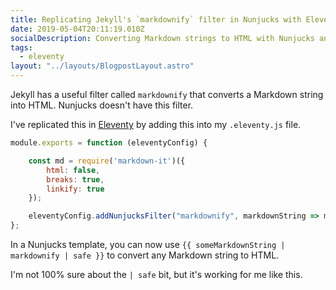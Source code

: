 ```yaml
---
title: Replicating Jekyll's `markdownify` filter in Nunjucks with Eleventy
date: 2019-05-04T20:11:19.010Z
socialDescription: Converting Markdown strings to HTML with Nunjucks and Eleventy
tags:
  - eleventy
layout: "../layouts/BlogpostLayout.astro"
---
```

Jekyll has a useful filter called `markdownify` that converts a Markdown string into HTML. Nunjucks doesn't have this filter.

I've replicated this in [Eleventy](https://www.11ty.io) by adding this into my `.eleventy.js` file.

```js
module.exports = function (eleventyConfig) {

    const md = require('markdown-it')({
        html: false,
        breaks: true,
        linkify: true
    });

    eleventyConfig.addNunjucksFilter("markdownify", markdownString => md.render(markdownString));
};
```

In a Nunjucks template, you can now use <!-- {% raw %} -->`{{ someMarkdownString | markdownify | safe }}` <!-- {% endraw %} -->to convert any Markdown string to HTML.

I'm not 100% sure about the `| safe` bit, but it's working for me like this.
